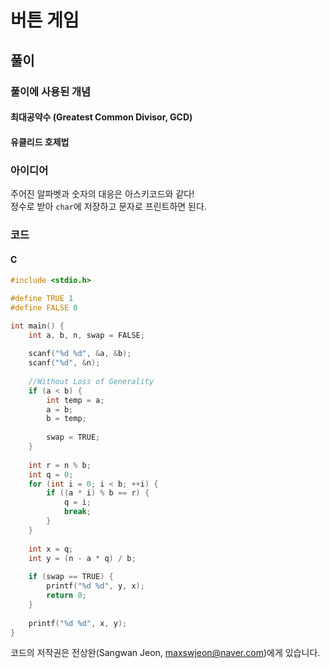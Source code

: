 # 버튼 게임
## 풀이
### 풀이에 사용된 개념
#### 최대공약수 (Greatest Common Divisor, GCD)


#### 유클리드 호제법


### 아이디어
주어진 알파벳과 숫자의 대응은 아스키코드와 같다!  
정수로 받아 `char`에 저장하고 문자로 프린트하면 된다.  

### 코드
#### C
```C
#include <stdio.h>

#define TRUE 1
#define FALSE 0

int main() {
    int a, b, n, swap = FALSE;
    
    scanf("%d %d", &a, &b);
    scanf("%d", &n);
    
    //Without Loss of Generality
    if (a < b) {
        int temp = a;
        a = b;
        b = temp;
        
        swap = TRUE;
    }
    
    int r = n % b;
    int q = 0;
    for (int i = 0; i < b; ++i) {
        if ((a * i) % b == r) {
            q = i;
            break;
        }
    }
    
    int x = q;
    int y = (n - a * q) / b;
    
    if (swap == TRUE) {
        printf("%d %d", y, x);
        return 0;
    }
    
    printf("%d %d", x, y);
}
```

코드의 저작권은 전상완(Sangwan Jeon, maxswjeon@naver.com)에게 있습니다.  